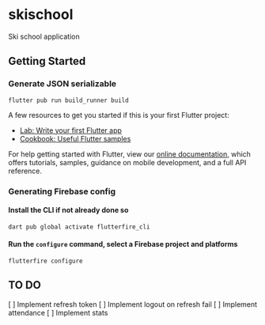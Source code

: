 # skischool

Ski school application



## Getting Started

### Generate JSON serializable

`flutter pub run build_runner build`

A few resources to get you started if this is your first Flutter project:

- [Lab: Write your first Flutter app](https://flutter.dev/docs/get-started/codelab)
- [Cookbook: Useful Flutter samples](https://flutter.dev/docs/cookbook)

For help getting started with Flutter, view our
[online documentation](https://flutter.dev/docs), which offers tutorials,
samples, guidance on mobile development, and a full API reference.

### Generating Firebase config 
#### Install the CLI if not already done so
`dart pub global activate flutterfire_cli`

#### Run the `configure` command, select a Firebase project and platforms
`flutterfire configure`


## TO DO 
[ ] Implement refresh token
[ ] Implement logout on refresh fail
[ ] Implement attendance 
[ ] Implement stats 


